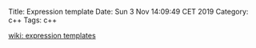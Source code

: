 Title: Expression template
Date: Sun  3 Nov 14:09:49 CET 2019
Category: c++
Tags: c++

[wiki: expression templates](https://en.wikipedia.org/wiki/Expression_templates)
